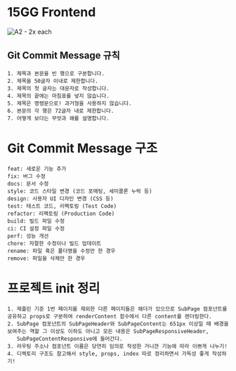 # 15GG Frontend
![A2 - 2x each](https://user-images.githubusercontent.com/8311335/236622459-2d8ed756-a6e6-412a-93e9-fda2e0620502.jpg)


## Git Commit Message 규칙

```
1. 제목과 본문을 빈 행으로 구분합니다.
2. 제목을 50글자 이내로 제한합니다.
3. 제목의 첫 글자는 대문자로 작성합니다.
4. 제목의 끝에는 마침표를 넣지 않습니다.
5. 제목은 명령문으로! 과거형을 사용하지 않습니다.
6. 본문의 각 행은 72글자 내로 제한합니다.
7. 어떻게 보다는 무엇과 왜를 설명합니다.
```

# Git Commit Message 구조

```
feat: 새로운 기능 추가
fix: 버그 수정
docs: 문서 수정
style: 코드 스타일 변경 (코드 포매팅, 세미콜론 누락 등)
design: 사용자 UI 디자인 변경 (CSS 등)
test: 테스트 코드, 리팩토링 (Test Code)
refactor: 리팩토링 (Production Code)
build: 빌드 파일 수정
ci: CI 설정 파일 수정
perf: 성능 개선
chore: 자잘한 수정이나 빌드 업데이트
rename: 파일 혹은 폴더명을 수정만 한 경우
remove: 파일을 삭제만 한 경우
```

# 프로젝트 init 정리

```
1. 제플린 기준 1번 페이지를 제외한 다른 페이지들은 헤더가 있으므로 SubPage 컴포넌트를 공유하고 props로 구분하여 renderContent 함수에서 다른 content를 렌더링한다.
2. SubPage 컴포넌트의 SubPageHeader와 SubPageContent는 651px 이상일 때 배경을 보여주는 역할 그 이상도 이하도 아니고 모든 내용은 SubPageResponsiveHeader,
   SubPageContentResponsive에 들어간다.
3. 라우팅 주소나 컴포넌트 이름은 당연히 임의로 작성한 거니깐 기능에 따라 이쁘게 나누기!
4. 디렉토리 구조도 참고해서 style, props, index 따로 정리하면서 가독성 좋게 작성하기!
```
